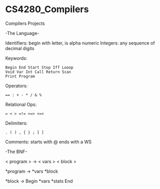 # CS4280_Compilers
Compilers Projects

-The Language-

Identifiers: begin with letter, is alpha numeric
Integers: any sequence of decimal digits

Keywords:

	Begin End Start Stop Iff Looop
	Void Var Int Call Return Scan
	Print Program

Operators:

	== : + - * / & %

Relational Ops:

	= < > =!= >=> <=<

Delimiters:

	. ( ) , { } ; [ ]

Comments: starts with @ ends with a WS

-The BNF-

< program > -> < vars > < block >

*program -> *vars *block

*block -> Begin *vars *stats End











